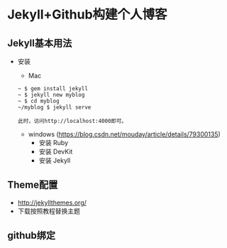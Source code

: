 # Jekyll+Github构建个人博客

## Jekyll基本用法
  * 安装
    * Mac

    ~~~
    ~ $ gem install jekyll
    ~ $ jekyll new myblog
    ~ $ cd myblog
    ~/myblog $ jekyll serve

    此时，访问http://localhost:4000即可。
    ~~~

    * windows (https://blog.csdn.net/mouday/article/details/79300135)
      * 安装 Ruby 
      * 安装 DevKit 
      * 安装 Jekyll

## Theme配置
  * http://jekyllthemes.org/
  * 下载按照教程替换主题

## github绑定
